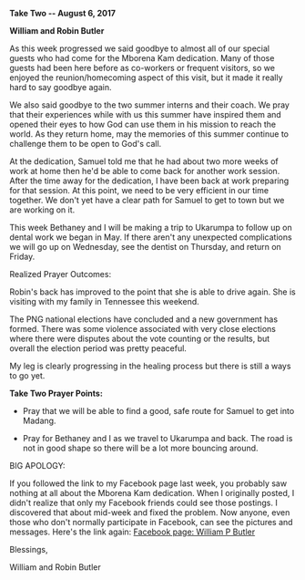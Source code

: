**Take Two -- August 6, 2017**

**William and Robin Butler**

As this week progressed we said goodbye to almost all of our special
guests who had come for the Mborena Kam dedication. Many of those guests
had been here before as co-workers or frequent visitors, so we enjoyed
the reunion/homecoming aspect of this visit, but it made it really hard
to say goodbye again.

We also said goodbye to the two summer interns and their coach. We pray
that their experiences while with us this summer have inspired them and
opened their eyes to how God can use them in his mission to reach the
world. As they return home, may the memories of this summer continue to
challenge them to be open to God's call.

At the dedication, Samuel told me that he had about two more weeks of
work at home then he'd be able to come back for another work session.
After the time away for the dedication, I have been back at work
preparing for that session. At this point, we need to be very efficient
in our time together. We don't yet have a clear path for Samuel to get
to town but we are working on it.

This week Bethaney and I will be making a trip to Ukarumpa to follow up
on dental work we began in May. If there aren't any unexpected
complications we will go up on Wednesday, see the dentist on Thursday,
and return on Friday.

Realized Prayer Outcomes:

Robin's back has improved to the point that she is able to drive again.
She is visiting with my family in Tennessee this weekend.

The PNG national elections have concluded and a new government has
formed. There was some violence associated with very close elections
where there were disputes about the vote counting or the results, but
overall the election period was pretty peaceful.

My leg is clearly progressing in the healing process but there is still
a ways to go yet.

**Take Two Prayer Points:**

-   Pray that we will be able to find a good, safe route for Samuel to
    get into Madang.

-   Pray for Bethaney and I as we travel to Ukarumpa and back. The road
    is not in good shape so there will be a lot more bouncing around.

BIG APOLOGY:

If you followed the link to my Facebook page last week, you probably saw
nothing at all about the Mborena Kam dedication. When I originally
posted, I didn't realize that only my Facebook friends could see those
postings. I discovered that about mid-week and fixed the problem. Now
anyone, even those who don't normally participate in Facebook, can see
the pictures and messages. Here's the link again: [Facebook page:
William P
Butler](https://www.facebook.com/profile.php?id=100014787813312)

Blessings,

William and Robin Butler

